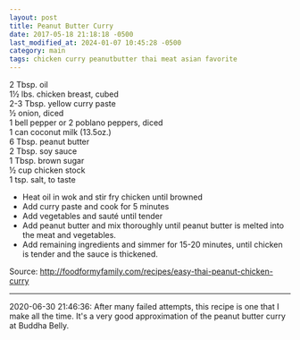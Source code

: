 ```yaml
---
layout: post
title: Peanut Butter Curry
date: 2017-05-18 21:18:18 -0500
last_modified_at: 2024-01-07 10:45:28 -0500
category: main
tags: chicken curry peanutbutter thai meat asian favorite
---
```

2 Tbsp. oil  
1½ lbs. chicken breast, cubed  
2-3 Tbsp. yellow curry paste  
½ onion, diced  
1 bell pepper or 2 poblano peppers, diced  
1 can coconut milk (13.5oz.)  
6 Tbsp. peanut butter  
2 Tbsp. soy sauce  
1 Tbsp. brown sugar  
½ cup chicken stock  
1 tsp. salt, to taste  

  * Heat oil in wok and stir fry chicken until browned
  * Add curry paste and cook for 5 minutes
  * Add vegetables and sauté until tender
  * Add peanut butter and mix thoroughly until peanut butter is melted into the meat and vegetables.
  * Add remaining ingredients and simmer for 15-20 minutes, until chicken is tender and the sauce is thickened.


Source: <http://foodformyfamily.com/recipes/easy-thai-peanut-chicken-curry>

---

2020-06-30 21:46:36: After many failed attempts, this recipe is one that I make all
the time. It's a very good approximation of the peanut butter curry at Buddha Belly.
